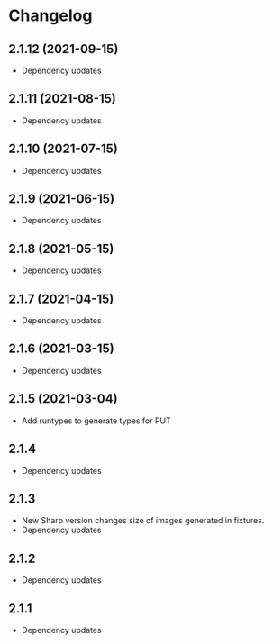 # Changelog

## 2.1.12 (2021-09-15)

- Dependency updates

## 2.1.11 (2021-08-15)

- Dependency updates

## 2.1.10 (2021-07-15)

- Dependency updates

## 2.1.9 (2021-06-15)

- Dependency updates

## 2.1.8 (2021-05-15)

- Dependency updates

## 2.1.7 (2021-04-15)

- Dependency updates

## 2.1.6 (2021-03-15)

- Dependency updates

## 2.1.5 (2021-03-04)

- Add runtypes to generate types for PUT

## 2.1.4

- Dependency updates

## 2.1.3

- New Sharp version changes size of images generated in fixtures.
- Dependency updates

## 2.1.2

- Dependency updates

## 2.1.1

- Dependency updates
